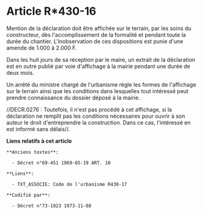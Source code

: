 # Article R*430-16

Mention de la déclaration doit être affichée sur le terrain, par les soins du constructeur, dès l'accomplissement de la
formalité et pendant toute la durée du chantier. L'inobservation de ces dispositions est punie d'une amende de 1.000 à 2.000
F.

Dans les huit jours de sa réception par le maire, un extrait de la déclaration est en outre publié par voie d'affichage à la
mairie pendant une durée de deux mois. 

Un arrêté du ministre chargé de l'urbanisme règle les formes de l'affichage sur le terrain ainsi que les conditions dans
lesquelles tout intéressé peut prendre connaissance du dossier déposé à la mairie.

//DECR.0276 : Toutefois, il n'est pas procédé à cet affichage, si la déclaration ne remplit pas les conditions nécessaires
pour ouvrir à son auteur le droit d'entreprendre la construction. Dans ce cas, l'intéressé en est informé sans délais//.

**Liens relatifs à cet article**

	**Anciens textes**:

	  - Décret n°69-451 1969-05-19 ART. 10

	**Liens**:

	  - TXT_ASSOCIE: Code de l'urbanisme R430-17

	**Codifié par**:

	  - Décret n°73-1023 1973-11-08

